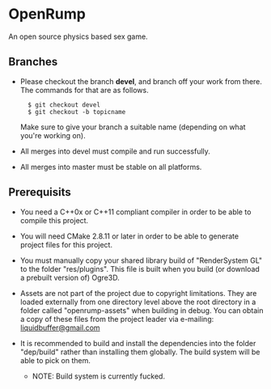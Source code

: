 OpenRump
========

An open source physics based sex game.

Branches
--------
* Please checkout the branch **devel**, and branch off your
  work from there. The commands for that are as follows.
  ```
    $ git checkout devel
    $ git checkout -b topicname
  ```
  Make sure to give your branch a suitable name (depending
  on what you're working on).

* All merges into devel must compile and run successfully.

* All merges into master must be stable on all platforms.

Prerequisits
------------
* You need a C++0x or C++11 compliant compiler in order
  to be able to compile this project.

* You will need CMake 2.8.11 or later in order to be able
  to generate project files for this project.

* You must manually copy your shared library build of
  "RenderSystem GL" to the folder "res/plugins". This
  file is built when you build (or download a prebuilt
  version of) Ogre3D.

* Assets are not part of the project due to copyright
  limitations. They are loaded externally from one
  directory level above the root directory in a folder
  called "openrump-assets" when building in debug.
  You can obtain a copy of these files from the
  project leader via e-mailing: liquidbuffer@gmail.com

* It is recommended to build and install the dependencies
  into the folder "dep/build" rather than installing them
  globally.  The build system will be able to pick on them.
  - NOTE: Build system is currently fucked.


